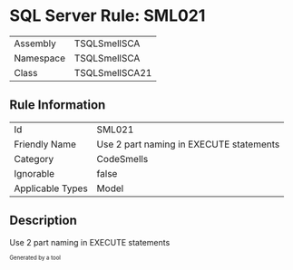 ﻿# SQL Server Rule: SML021
  
|    |    |
|----|----|
| Assembly | TSQLSmellSCA |
| Namespace | TSQLSmellSCA |
| Class | TSQLSmellSCA21 |
  
## Rule Information
  
|    |    |
|----|----|
| Id | SML021 |
| Friendly Name | Use 2 part naming in EXECUTE statements |
| Category | CodeSmells |
| Ignorable | false |
| Applicable Types | Model  |
  
## Description
  
Use 2 part naming in EXECUTE statements
  
<sub><sup>Generated by a tool</sup></sub>
